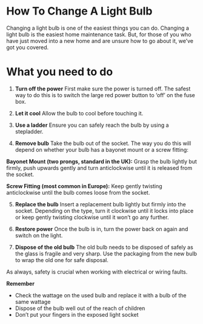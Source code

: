 # How To Change A Light Bulb

Changing a light bulb is one of the easiest things you can do.
Changing a light bulb is the easiest home maintenance task. But, for those of you who have just moved into a new home and are unsure how to go about it, we’ve got you covered.


# What you need to do


 1. **Turn off the power**
First make sure the power is turned off. The safest way to do this is to switch the large red power button to ‘off’ on the fuse box.

2. **Let it cool**
Allow the bulb to cool before touching it.

3. **Use a ladder**
Ensure you can safely reach the bulb by using a stepladder.

4. **Remove bulb**
Take the bulb out of the socket. The way you do this will depend on whether your bulb has a bayonet mount or a screw fitting:

**Bayonet Mount (two prongs, standard in the UK):**
Grasp the bulb lightly but firmly, push upwards gently and turn anticlockwise until it is released from the socket.

**Screw Fitting (most common in Europe):**
Keep gently twisting anticlockwise until the bulb comes loose from the socket.

5. **Replace the bulb**
Insert a replacement bulb lightly but firmly into the socket. Depending on the type, turn it clockwise until it locks into place or keep gently twisting clockwise until it won’t go any further.

6. **Restore power**
Once the bulb is in, turn the power back on again and switch on the light.

7. **Dispose of the old bulb**
The old bulb needs to be disposed of safely as the glass is fragile and very sharp. Use the packaging from the new bulb to wrap the old one for safe disposal.

As always, safety is crucial when working with electrical or wiring faults.

**Remember**

- Check the wattage on the used bulb and replace it with a bulb of the same wattage
-  Dispose of the bulb well out of the reach of children
-  Don’t put your fingers in the exposed light socket
